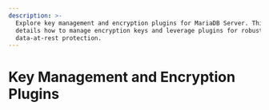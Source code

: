 ```yaml
---
description: >-
  Explore key management and encryption plugins for MariaDB Server. This section
  details how to manage encryption keys and leverage plugins for robust
  data-at-rest protection.
---
```


# Key Management and Encryption Plugins

